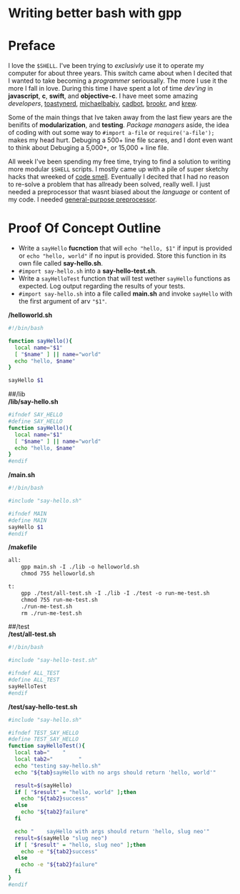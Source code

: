 Writing better bash with gpp
============================

# Preface
I love the `$SHELL`. I've been trying to _exclusivly_ use it to operate my computer for about three years. This switch came about when I decited that I wanted to take becoming a _programmer_ seriousally. The more I use it the more I fall in love. During this time I have spent a lot of time _dev'ing_  in **javascript**, **c**, **swift**, and **objective-c**. I have meet some amazing _developers_, [toastynerd](https://github.com/toastynerd), [michaelbabiy](https://github.com/michaelbabiy), [cadbot](https://github.com/cadbot), [brookr](https://github.com/brookr), and [krew](https://github.com/slugbyte/following).  
  
Some of the main things that Ive taken away from the last fiew years are the benifits of **modularization**, and **testing**. _Package managers_ aside, the idea of coding with out some way to `#import a-file` or `require('a-file');` makes my head hurt. Debuging a 500+ line file scares, and I dont even want to think about Debuging a 5,000+, or 15,000 + line file.   
  
All week I've been spending my free time, trying to find a solution to writing more modular `$SHELL` scripts. I mostly came up with a pile of super sketchy hacks that wreeked of [code smell](https://en.wikipedia.org/wiki/Code_smell). Eventually I decited that I had no reason to re-solve a problem that has allready been solved, really well. I just needed a preprocessor that wasnt biased about the _language_ or content of my code. I needed [general-purpose preprocessor](http://en.nothingisreal.com/wiki/GPP). 




# Proof Of Concept Outline
* Write a `sayHello` **fucnction** that will `echo "hello, $1"` if input is provided or `echo "hello, world"` if no input is provided. Store this function in its own file called **say-hello.sh**. 
* `#import say-hello.sh` into a **say-hello-test.sh**.
* Write a `sayHelloTest` function that will test wether `sayHello` functions as expected. Log output regarding the results of your tests.
* `#import say-hello.sh` into a file called **main.sh** and invoke `sayHello` with the first argument of arv `"$1"`.
  
**/helloworld.sh**  
``` sh  
#!/bin/bash

function sayHello(){
  local name="$1"
  [ "$name" ] || name="world"
  echo "hello, $name"
}

sayHello $1
```  
##/lib  
**/lib/say-hello.sh**  
``` sh  
#ifndef SAY_HELLO
#define SAY_HELLO
function sayHello(){
  local name="$1"
  [ "$name" ] || name="world"
  echo "hello, $name"
}
#endif
```  
**/main.sh**  
``` sh  
#!/bin/bash

#include "say-hello.sh"

#ifndef MAIN
#define MAIN
sayHello $1
#endif
```  
**/makefile**  
``` txt  
all:
	gpp main.sh -I ./lib -o helloworld.sh
	chmod 755 helloworld.sh

t: 
	gpp ./test/all-test.sh -I ./lib -I ./test -o run-me-test.sh
	chmod 755 run-me-test.sh
	./run-me-test.sh
	rm ./run-me-test.sh
```  
##/test  
**/test/all-test.sh**  
``` sh  
#!/bin/bash

#include "say-hello-test.sh"

#ifndef ALL_TEST
#define ALL_TEST
sayHelloTest
#endif
```  
**/test/say-hello-test.sh**  
``` sh  
#include "say-hello.sh"

#ifndef TEST_SAY_HELLO
#define TEST_SAY_HELLO
function sayHelloTest(){
  local tab="    "
  local tab2="        "
  echo "testing say-hello.sh"
  echo "${tab}sayHello with no args should return 'hello, world'"

  result=$(sayHello)  
  if [ "$result" = "hello, world" ];then 
    echo "${tab2}success"
  else 
    echo "${tab2}failure"
  fi

  echo "    sayHello with args should return 'hello, slug neo'"
  result=$(sayHello "slug neo")  
  if [ "$result" = "hello, slug neo" ];then 
    echo -e "${tab2}success"
  else 
    echo -e "${tab2}failure"
  fi
}
#endif
```  
